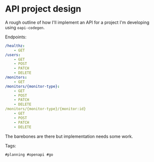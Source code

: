 # API project design

A rough outline of how I'll implement an API for a project I'm developing
using `oapi-codegen`.

Endpoints:

```yaml
/healthz:
    - GET
/users:
    - GET
    - POST
    - PATCH
    - DELETE
/monitors:
    - GET
/monitors/{monitor-type}:
    - GET
    - POST
    - PATCH
    - DELETE
/monitors/{monitor-type}/{monitor:id}
    - GET
    - POST
    - PATCH
    - DELETE
```

The barebones are there but implementation needs some work.

Tags:

    #planning #openapi #go
